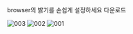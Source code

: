 browser의 밝기를 손쉽게 설정하세요
다운로드

![003](https://github.com/user-attachments/assets/bbb7f8ba-4abf-4526-97c1-31d33d10c5c1)
![002](https://github.com/user-attachments/assets/840f9efd-7f82-43da-bb50-1ef2a0712ef7)
![001](https://github.com/user-attachments/assets/e53f5731-9ea3-44b3-86ce-b13cab5d94fa)
